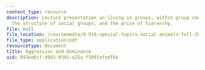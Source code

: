 ```yaml
---
content_type: resource
description: Lecture presentation on living in groups, within-group competition, aggression,
  the structure of social groups, and the price of hierarchy.
file: null
file_location: /coursemedia/9-916-special-topics-social-animals-fall-2009/893ee6cfd9030391e25af5891efedf64_MIT9_916F09_lec09.pdf
file_type: application/pdf
resourcetype: Document
title: Aggression and Dominance
uid: 893ee6cf-d903-0391-e25a-f5891efedf64
---
```

